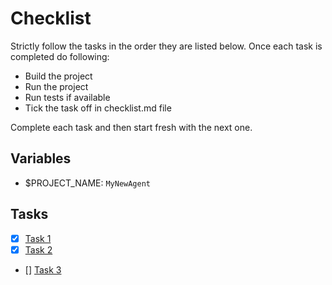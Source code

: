 # Checklist

Strictly follow the tasks in the order they are listed below. Once each task is completed do following:

- Build the project
- Run the project
- Run tests if available
- Tick the task off in checklist.md file

Complete each task and then start fresh with the next one.

## Variables

- $PROJECT_NAME: `MyNewAgent`

## Tasks

- [x] [Task 1](task-1.md)
- [x] [Task 2](task-2.md)
- [] [Task 3](task-3.md) 